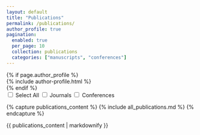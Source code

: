 ```yaml
---
layout: default
title: "Publications"
permalink: /publications/
author_profile: true
pagination: 
  enabled: true
  per_page: 10
  collection: publications
  categories: ["manuscripts", "conferences"]
---
```


<div class="main-content">
    <!-- Author Profile (on the left) -->
    {% if page.author_profile %}
        <div class="author-profile">
            {% include author-profile.html %}
        </div>
    {% endif %}

<div class="filter-container">
    <input type="checkbox" id="selectAll"> <label for="selectAll">Select All</label>
    <input type="checkbox" id="journalFilter"> <label for="journalFilter">Journals</label>
    <input type="checkbox" id="conferenceFilter"> <label for="conferenceFilter">Conferences</label>
</div>

{% capture publications_content %}
{% include all_publications.md %}
{% endcapture %}

{{ publications_content | markdownify }}




